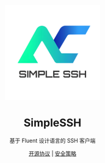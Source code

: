 <p align="center">
    <img src='./SimpleSSH/Image/logo.png' width='250px' height="250px">
    <h1 align="center">SimpleSSH</h1>
    <p align="center">基于 Fluent 设计语言的 SSH 客户端</p>
    <p align="center">
        <a href="https://github.com/Aurora-Studio-Dev/SimpleSSH/blob/main/LICENSE">开源协议</a> |
        <a href="https://github.com/Aurora-Studio-Dev/SimpleSSH/blob/main/SECURITY.md">安全策略</a>
    </p>
</p>